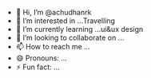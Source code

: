 - 👋 Hi, I’m @achudhanrk
- 👀 I’m interested in ...Travelling
- 🌱 I’m currently learning ...ui&ux design 
- 💞️ I’m looking to collaborate on ...
- 📫 How to reach me ...
- 😄 Pronouns: ...
- ⚡ Fun fact: ...

<!---
achudhanrk/achudhanrk is a ✨ special ✨ repository because its `README.md` (this file) appears on your GitHub profile.
You can click the Preview link to take a look at your changes.
--->
